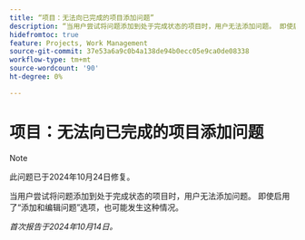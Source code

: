 ```yaml
---
title: “项目：无法向已完成的项目添加问题”
description: “当用户尝试将问题添加到处于完成状态的项目时，用户无法添加问题。 即使启用了添加和编辑问题选项，也可能发生这种情况。”
hidefromtoc: true
feature: Projects, Work Management
source-git-commit: 37e53a6a9c0b4a138de94b0ecc05e9ca0de08338
workflow-type: tm+mt
source-wordcount: '90'
ht-degree: 0%

---
```



# 项目：无法向已完成的项目添加问题

>[!NOTE]
>
>此问题已于2024年10月24日修复。

当用户尝试将问题添加到处于完成状态的项目时，用户无法添加问题。 即使启用了“添加和编辑问题”选项，也可能发生这种情况。

_首次报告于2024年10月14日。_
